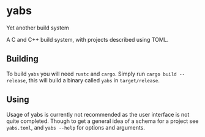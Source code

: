 # yabs
Yet another build system

A C and C++ build system, with projects described using TOML.

## Building
To build `yabs` you will need `rustc` and `cargo`. Simply run `cargo build
--release`, this will build a binary called `yabs` in `target/release`.

## Using
Usage of yabs is currently not recommended as the user interface is not quite
completed. Though to get a general idea of a schema for a project see
`yabs.toml`, and `yabs --help` for options and arguments.
